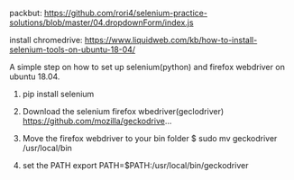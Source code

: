 packbut:
https://github.com/rori4/selenium-practice-solutions/blob/master/04.dropdownForm/index.js

install chromedrive:
https://www.liquidweb.com/kb/how-to-install-selenium-tools-on-ubuntu-18-04/


A simple step on how to set up selenium(python) and firefox webdriver on ubuntu 18.04.

1. pip install selenium

2. Download the selenium firefox wbedriver(geclodriver)
     https://github.com/mozilla/geckodrive...

3. Move the firefox webdriver to your bin folder
    $ sudo mv geckodriver /usr/local/bin

4. set the PATH
     export PATH=$PATH:/usr/local/bin/geckodriver


